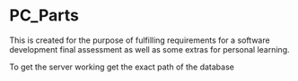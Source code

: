 # PC_Parts
This is created for the purpose of fulfilling requirements for a software development final assessment as well as some extras for personal learning.

To get the server working get the exact path of the database 
